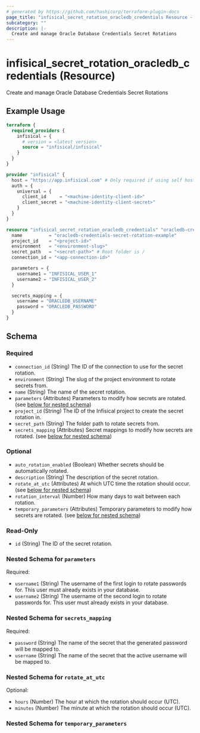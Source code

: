 ```yaml
---
# generated by https://github.com/hashicorp/terraform-plugin-docs
page_title: "infisical_secret_rotation_oracledb_credentials Resource - terraform-provider-infisical"
subcategory: ""
description: |-
  Create and manage Oracle Database Credentials Secret Rotations
---
```


# infisical_secret_rotation_oracledb_credentials (Resource)

Create and manage Oracle Database Credentials Secret Rotations

## Example Usage

```terraform
terraform {
  required_providers {
    infisical = {
      # version = <latest version>
      source = "infisical/infisical"
    }
  }
}

provider "infisical" {
  host = "https://app.infisical.com" # Only required if using self hosted instance of Infisical, default is https://app.infisical.com
  auth = {
    universal = {
      client_id     = "<machine-identity-client-id>"
      client_secret = "<machine-identity-client-secret>"
    }
  }
}

resource "infisical_secret_rotation_oracledb_credentials" "oracledb-credentials" {
  name          = "oracledb-credentials-secret-rotation-example"
  project_id    = "<project-id>"
  environment   = "<environment-slug>"
  secret_path   = "<secret-path>" # Root folder is /
  connection_id = "<app-connection-id>"

  parameters = {
    username1 = "INFISICAL_USER_1"
    username2 = "INFISICAL_USER_2"
  }

  secrets_mapping = {
    username = "ORACLEDB_USERNAME"
    password = "ORACLEDB_PASSWORD"
  }
}
```

<!-- schema generated by tfplugindocs -->
## Schema

### Required

- `connection_id` (String) The ID of the connection to use for the secret rotation.
- `environment` (String) The slug of the project environment to rotate secrets from.
- `name` (String) The name of the secret rotation.
- `parameters` (Attributes) Parameters to modify how secrets are rotated. (see [below for nested schema](#nestedatt--parameters))
- `project_id` (String) The ID of the Infisical project to create the secret rotation in.
- `secret_path` (String) The folder path to rotate secrets from.
- `secrets_mapping` (Attributes) Secret mappings to modify how secrets are rotated. (see [below for nested schema](#nestedatt--secrets_mapping))

### Optional

- `auto_rotation_enabled` (Boolean) Whether secrets should be automatically rotated.
- `description` (String) The description of the secret rotation.
- `rotate_at_utc` (Attributes) At which UTC time the rotation should occur. (see [below for nested schema](#nestedatt--rotate_at_utc))
- `rotation_interval` (Number) How many days to wait between each rotation.
- `temporary_parameters` (Attributes) Temporary parameters to modify how secrets are rotated. (see [below for nested schema](#nestedatt--temporary_parameters))

### Read-Only

- `id` (String) The ID of the secret rotation.

<a id="nestedatt--parameters"></a>
### Nested Schema for `parameters`

Required:

- `username1` (String) The username of the first login to rotate passwords for. This user must already exists in your database.
- `username2` (String) The username of the second login to rotate passwords for. This user must already exists in your database.


<a id="nestedatt--secrets_mapping"></a>
### Nested Schema for `secrets_mapping`

Required:

- `password` (String) The name of the secret that the generated password will be mapped to.
- `username` (String) The name of the secret that the active username will be mapped to.


<a id="nestedatt--rotate_at_utc"></a>
### Nested Schema for `rotate_at_utc`

Optional:

- `hours` (Number) The hour at which the rotation should occur (UTC).
- `minutes` (Number) The minute at which the rotation should occur (UTC).


<a id="nestedatt--temporary_parameters"></a>
### Nested Schema for `temporary_parameters`

